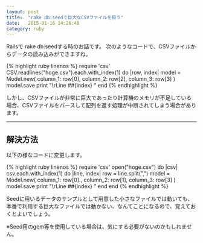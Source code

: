 ```yaml
---
layout: post
title:  "rake db:seedで巨大なCSVファイルを扱う"
date:   2015-01-16 14:26:48
category: ruby
---
```


Railsで rake db:seedする時のお話です。
次のようなコードで、CSVファイルからデータの読み込みができますね。

{% highlight ruby linenos %}
require 'csv'
CSV.readlines("hoge.csv").each.with_index(1) do |row, index|
  model =  Model.new(
    column_1: row[0],
    column_2: row[2],
    column_3: row[3]
  )
  model.save
  print "\rLine ##{index} "
end
{% endhighlight %}

しかし、CSVファイルが非常に巨大であったり計算機のメモリが不足している場合、CSVファイルをパースして配列を返す処理が中断されてしまう場合があります。

----

## 解決方法

以下の様なコードに変更します。

{% highlight ruby linenos %}
require 'csv'
open("hoge.csv") do |csv|
  csv.each.with_index(1) do |line, index|
    row = line.split(",")
    model = Model.new(
      column_1: row[0].,
      column_2: row[1],
      column_3: row[3]
    )
    model.save
    print "\rLine ##{index} "
  end
end
{% endhighlight %}

Seedに用いるデータのサンプルとして用意した小さなファイルでは動いても、本番で利用する巨大なファイルでは動かない、なんてことになるので、覚えておくとよいでしょう。

※Seed用のgem等を使用している場合は、気にする必要がないのかもしれません。
